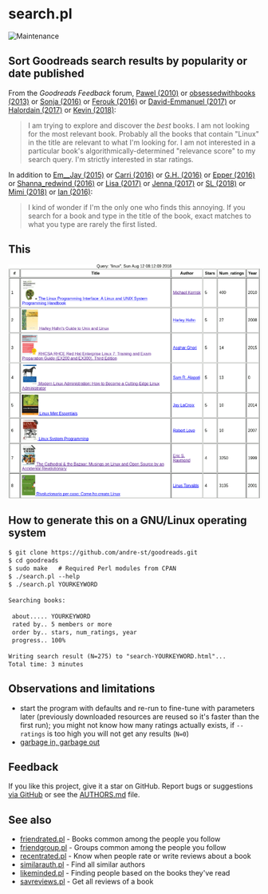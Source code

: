# search.pl

![Maintenance](https://img.shields.io/maintenance/yes/2019.svg)


## Sort Goodreads search results by popularity or date published

From the _Goodreads Feedback_ forum,
[Pawel (2010)](https://web.archive.org/web/20190525015116/https://www.goodreads.com/topic/show/423469-sorting-search-results)
or [obsessedwithbooks (2013)](https://web.archive.org/web/20190525015022/https://www.goodreads.com/topic/show/1188302-sort-search-results)
or [Sonja (2016)](https://web.archive.org/web/20190525014930/https://www.goodreads.com/topic/show/18177911-advanced-search-for-books)
or [Ferouk (2016)](https://web.archive.org/web/20190525014842/https://www.goodreads.com/topic/show/18084428-we-want-to-find-good-books-fast)
or [David-Emmanuel (2017)](https://web.archive.org/web/20190525014755/https://www.goodreads.com/topic/show/18541118-better-search)
or [Halordain (2017)](https://web.archive.org/web/20190525014643/https://www.goodreads.com/topic/show/18496984-sorting-by-average-rating)
or [Kevin (2018)](https://web.archive.org/web/20190525014542/https://www.goodreads.com/topic/show/19464605-sort-search-results-by-rating):

> I am trying to explore and discover the *best* books. I am not looking
> for the most relevant book. Probably all the books that contain
> "Linux" in the title are relevant to what I'm looking for. I am not
> interested in a particular book's algorithmically-determined
> "relevance score" to my search query. I'm strictly interested in star
> ratings.

In addition to [Em__Jay (2015)](https://web.archive.org/web/20190525015950/https://www.goodreads.com/topic/show/2279173-search-results)
or [Carri (2016)](https://web.archive.org/web/20190525015857/https://www.goodreads.com/topic/show/18123885-search-functionality)
or [G.H. (2016)](https://web.archive.org/web/20190525015818/https://www.goodreads.com/topic/show/18034964-search-results)
or [Epper (2016)](https://web.archive.org/web/20190525015727/https://www.goodreads.com/topic/show/18223264-search-books-filter-results)
or [Shanna_redwind (2016)](https://web.archive.org/web/20190525015634/https://www.goodreads.com/topic/show/18208444-search-very-frustrating)
or [Lisa (2017)](https://web.archive.org/web/20190525015546/https://www.goodreads.com/topic/show/19114134-search-fundction-when-looking-for-books)
or [Jenna (2017)](https://web.archive.org/web/20190525015501/https://www.goodreads.com/topic/show/18901296-please-improve-search-function)
or [SL (2018)](https://web.archive.org/web/20190525020028/https://www.goodreads.com/topic/show/19387052-search-needs-improvement)
or [Mimi (2018)](https://web.archive.org/web/20190525015405/https://www.goodreads.com/topic/show/19272652-refined-search)
or [Ian (2016)](https://web.archive.org/web/20190525015312/https://www.goodreads.com/topic/show/18115612-search-prioritise-exact-matches):

>I kind of wonder if I'm the only one who finds this annoying. If you search
>for a book and type in the title of the book, exact matches to what you type
>are rarely the first listed. 


## This

[![Screenshot](img/search.png?raw=true "Search result for 'Linux'")](https://andre-st.github.io/search-linux.html)


## How to generate this on a GNU/Linux operating system

```console
$ git clone https://github.com/andre-st/goodreads.git
$ cd goodreads
$ sudo make   # Required Perl modules from CPAN
$ ./search.pl --help
$ ./search.pl YOURKEYWORD

Searching books:

 about..... YOURKEYWORD
 rated by.. 5 members or more
 order by.. stars, num_ratings, year
 progress.. 100%

Writing search result (N=275) to "search-YOURKEYWORD.html"... 
Total time: 3 minutes
```


## Observations and limitations

- start the program with defaults and re-run to fine-tune with parameters later (previously downloaded resources are reused so it's faster than the first run); you might not know how many ratings actually exists, if `--ratings` is too high you will not get any results (`N=0`)
- [garbage in, garbage out](https://en.wikipedia.org/wiki/Garbage_in,_garbage_out)


## Feedback

If you like this project, give it a star on GitHub.
Report bugs or suggestions [via GitHub](https://github.com/andre-st/goodreads/issues) 
or see the [AUTHORS.md](AUTHORS.md) file.


## See also

- [friendrated.pl](friendrated.md) - Books common among the people you follow
- [friendgroup.pl](friendgroup.md) - Groups common among the people you follow
- [recentrated.pl](recentrated.md) - Know when people rate or write reviews about a book
- [similarauth.pl](similarauth.md) - Find all similar authors
- [likeminded.pl](likeminded.md)   - Finding people based on the books they've read
- [savreviews.pl](savreviews.md)   - Get all reviews of a book


